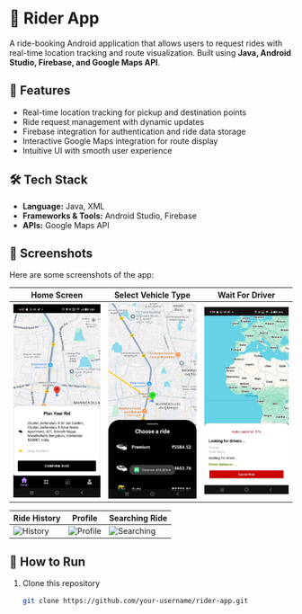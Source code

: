 # 🚖 Rider App

A ride-booking Android application that allows users to request rides with real-time location tracking and route visualization. Built using **Java, Android Studio, Firebase, and Google Maps API**.  

## 📱 Features
- Real-time location tracking for pickup and destination points  
- Ride request management with dynamic updates  
- Firebase integration for authentication and ride data storage  
- Interactive Google Maps integration for route display  
- Intuitive UI with smooth user experience  

## 🛠️ Tech Stack
- **Language:** Java, XML  
- **Frameworks & Tools:** Android Studio, Firebase  
- **APIs:** Google Maps API  

## 📸 Screenshots
Here are some screenshots of the app:  

| Home Screen | Select Vehicle Type | Wait For Driver |
|-------------|--------------|----------|
| ![Home Screen](https://github.com/anandsagar6/Rider_Application/blob/master/IMG-20250826-WA0006.jpg) | ![Vehicle Type](https://github.com/anandsagar6/Rider_Application/blob/master/IMG-20250826-WA0005.jpg) | ![ Wait For Driver](https://github.com/anandsagar6/Rider_Application/blob/master/IMG-20250826-WA0007.jpg) |

| Ride History | Profile | Searching Ride |
|--------------|---------|----------------|
| ![History](screenshots/history.png) | ![Profile](screenshots/profile.png) | ![Searching](screenshots/searching.png) |



## 🚀 How to Run
1. Clone this repository  
   ```bash
   git clone https://github.com/your-username/rider-app.git
